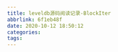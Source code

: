 ```yaml
---
title: leveldb源码阅读记录-BlockIter
abbrlink: 6f1eb48f
date: 2020-10-12 18:50:12
categories:
tags:
---
```

